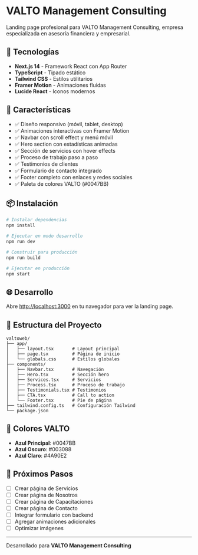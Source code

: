 # VALTO Management Consulting

Landing page profesional para VALTO Management Consulting, empresa especializada en asesoría financiera y empresarial.

## 🚀 Tecnologías

- **Next.js 14** - Framework React con App Router
- **TypeScript** - Tipado estático
- **Tailwind CSS** - Estilos utilitarios
- **Framer Motion** - Animaciones fluidas
- **Lucide React** - Iconos modernos

## 🎨 Características

- ✅ Diseño responsivo (móvil, tablet, desktop)
- ✅ Animaciones interactivas con Framer Motion
- ✅ Navbar con scroll effect y menú móvil
- ✅ Hero section con estadísticas animadas
- ✅ Sección de servicios con hover effects
- ✅ Proceso de trabajo paso a paso
- ✅ Testimonios de clientes
- ✅ Formulario de contacto integrado
- ✅ Footer completo con enlaces y redes sociales
- ✅ Paleta de colores VALTO (#0047BB)

## 📦 Instalación

```bash
# Instalar dependencias
npm install

# Ejecutar en modo desarrollo
npm run dev

# Construir para producción
npm run build

# Ejecutar en producción
npm start
```

## 🌐 Desarrollo

Abre [http://localhost:3000](http://localhost:3000) en tu navegador para ver la landing page.

## 📄 Estructura del Proyecto

```
valtoweb/
├── app/
│   ├── layout.tsx       # Layout principal
│   ├── page.tsx         # Página de inicio
│   └── globals.css      # Estilos globales
├── components/
│   ├── Navbar.tsx       # Navegación
│   ├── Hero.tsx         # Sección hero
│   ├── Services.tsx     # Servicios
│   ├── Process.tsx      # Proceso de trabajo
│   ├── Testimonials.tsx # Testimonios
│   ├── CTA.tsx          # Call to action
│   └── Footer.tsx       # Pie de página
├── tailwind.config.ts   # Configuración Tailwind
└── package.json
```

## 🎨 Colores VALTO

- **Azul Principal**: #0047BB
- **Azul Oscuro**: #003088
- **Azul Claro**: #4A90E2

## 📝 Próximos Pasos

- [ ] Crear página de Servicios
- [ ] Crear página de Nosotros
- [ ] Crear página de Capacitaciones
- [ ] Crear página de Contacto
- [ ] Integrar formulario con backend
- [ ] Agregar animaciones adicionales
- [ ] Optimizar imágenes

---

Desarrollado para **VALTO Management Consulting**
